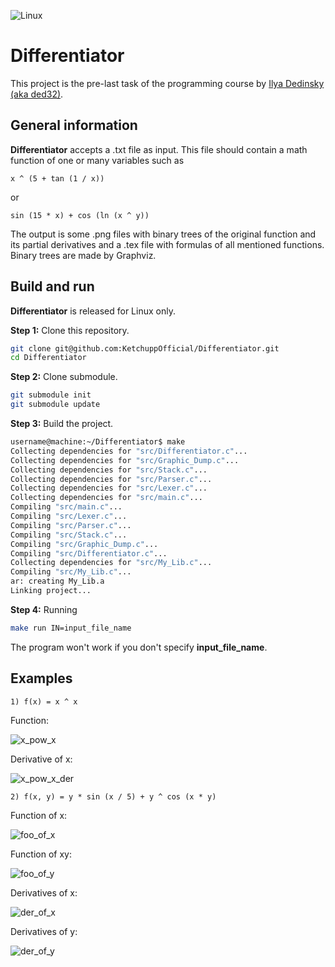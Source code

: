 ![Linux](https://img.shields.io/badge/Linux-FCC624?style=for-the-badge&logo=linux&logoColor=black)

# Differentiator

This project is the pre-last task of the programming course by [Ilya Dedinsky (aka ded32)](https://github.com/ded32).

## General information

**Differentiator** accepts a .txt file as input. This file should contain a math function of one or many variables such as
```
x ^ (5 + tan (1 / x))
```
or
```
sin (15 * x) + cos (ln (x ^ y))
```

The output is some .png files with binary trees of the original function and its partial derivatives and a .tex file with formulas of all mentioned functions. Binary trees are made by Graphviz.

## Build and run

**Differentiator** is released for Linux only.

**Step 1:** Clone this repository.
```bash
git clone git@github.com:KetchuppOfficial/Differentiator.git
cd Differentiator
```

**Step 2:** Clone submodule.
```bash
git submodule init
git submodule update
```

**Step 3:** Build the project. 
```bash
username@machine:~/Differentiator$ make
Collecting dependencies for "src/Differentiator.c"...
Collecting dependencies for "src/Graphic_Dump.c"...
Collecting dependencies for "src/Stack.c"...
Collecting dependencies for "src/Parser.c"...
Collecting dependencies for "src/Lexer.c"...
Collecting dependencies for "src/main.c"...
Compiling "src/main.c"...
Compiling "src/Lexer.c"...
Compiling "src/Parser.c"...
Compiling "src/Stack.c"...
Compiling "src/Graphic_Dump.c"...
Compiling "src/Differentiator.c"...
Collecting dependencies for "src/My_Lib.c"...
Compiling "src/My_Lib.c"...
ar: creating My_Lib.a
Linking project...
```

**Step 4:** Running
```bash
make run IN=input_file_name
```
The program won't work if you don't specify **input_file_name**.

## Examples

    1) f(x) = x ^ x

Function:

![x_pow_x](/examples/x_pow_x.png)

Derivative of x:

![x_pow_x_der](/examples/x_pow_x_der.png)

    2) f(x, y) = y * sin (x / 5) + y ^ cos (x * y)

Function of x:

![foo_of_x](/examples/Function_Of_x.png)

Function of xy:

![foo_of_y](/examples/Function_Of_y.png)

Derivatives of x:

![der_of_x](/examples/Partial_Derivative_Of_x.png)

Derivatives of y:

![der_of_y](/examples/Partial_Derivative_Of_y.png)
